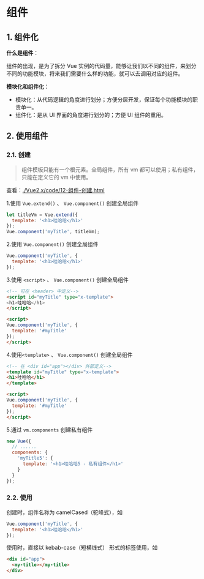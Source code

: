 # 组件

## 1. 组件化

**什么是组件**：

组件的出现，是为了拆分 Vue 实例的代码量，能够让我们以不同的组件，来划分不同的功能模块，将来我们需要什么样的功能，就可以去调用对应的组件。

**模块化和组件化**：

* 模块化：从代码逻辑的角度进行划分；方便分层开发，保证每个功能模块的职责单一。
* 组件化：是从 UI 界面的角度进行划分的；方便 UI 组件的重用。

## 2. 使用组件

### 2.1. 创建

>组件模板只能有一个根元素。全局组件，所有 vm 都可以使用；私有组件，只能在定义它的 vm 中使用。

查看：[./Vue2.x/code/12-组件-创建.html](./Vue2.x/code/12-组件-创建.html)

1.使用 `Vue.extend()` 、 `Vue.component()` 创建全局组件

```javascript
let titleVm = Vue.extend({
  template: '<h1>哇哈哈</h1>'
});
Vue.component('myTitle', titleVm);
```

2.使用 `Vue.component()` 创建全局组件

```javascript
Vue.component('myTitle', {
  template: '<h1>哇哈哈</h1>'
});
```

3.使用 `<script>` 、 `Vue.component()` 创建全局组件

```html
<!-- 可在 <header> 中定义-->
<script id="myTitle" type="x-template">
<h1>哇哈哈</h1>
</script>

<script>
Vue.component('myTitle', {
  template: '#myTitle'
});
</script>
```

4.使用`<template>` 、 `Vue.component()` 创建全局组件

```html
<!-- 在 <div id="app"></div> 外部定义-->
<template id="myTitle" type="x-template">
<h1>哇哈哈</h1>
</template>

<script>
Vue.component('myTitle', {
  template: '#myTitle'
});
</script>
```

5.通过 `vm.components` 创建私有组件

```javascript
new Vue({
  // ......
  components: {
    'myTitle5': {
      template: '<h1>哇哈哈5 - 私有组件</h1>'
    }
  }
});
```

### 2.2. 使用

创建时，组件名称为 camelCased（驼峰式），如

```javascript
Vue.component('myTitle', {
  template: '<h1>哇哈哈</h1>'
});
```

使用时，直接以 kebab-case（短横线式） 形式的标签使用，如

```html
<div id="app">
  <my-title></my-title>
</div>
```